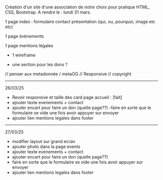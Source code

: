 Création d'un site d'une association de notre choix pour pratique HTML, CSS, Bootstrap. 
A rendre le : lundi 31 mars. 


1 page index : formulaire contact 
présentation (qui, ou, pourquoi, image etc etc)

1 page évènements

1 page mentions légales

+ 1 wireframe

+ une section pour les dons ? 

// penser aux metadonnée / metaOG
// Responsive
// copyright


--------------
26/03/25

- Revoir responsive et taille des card page accueil : [fait]
- ajouter texte evenements + contact
- ajouter encart pour faire un don (quelle page??)
-faire en sorte que le formulaire se vide une fois avoir appuyer sur envoyer
- ajouter lien mentions legales dans footer

----------
27/03/25

- modifier layout sur grand ecran 
- ajouter photo dans la page events
- ajouter texte evenements + contact
- ajouter encart pour faire un don (quelle page??)
- faire en sorte que le formulaire se vide une fois avoir appuyer sur envoyer
- ajouter lien mentions legales dans footer


